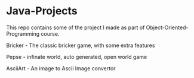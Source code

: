 # Java-Projects
This repo contains some of the project I made as part of Object-Oriented-Programming course.
 
Bricker - The classic bricker game, with some extra features 
 
Pepse - infinate world, auto generated, open world game
 
AsciiArt - An image to Ascii Image convertor

